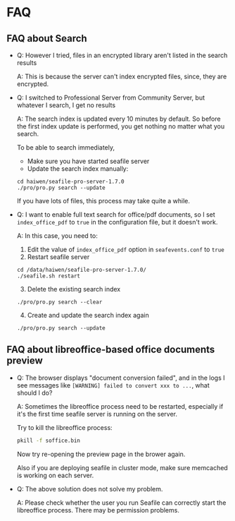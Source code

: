 # FAQ
## <a id="wiki-search-faq"></a>FAQ about Search ##

- Q: However I tried, files in an encrypted library aren't listed in the search results

  A: This is because the server can't index encrypted files, since, they are encrypted.

- Q: I switched to Professional Server from Community Server, but whatever I search, I get no results

  A: The search index is updated every 10 minutes by default. So before the first index update is performed, you get nothing no matter what you search.

  To be able to search immediately,

  - Make sure you have started seafile server
  - Update the search index manually:
  ```
  cd haiwen/seafile-pro-server-1.7.0
  ./pro/pro.py search --update
  ```

  If you have lots of files, this process may take quite a while.

- Q: I want to enable full text search for office/pdf documents, so I set `index_office_pdf` to `true` in the configuration file, but it doesn't work.

  A: In this case, you need to:
  1. Edit the value of `index_office_pdf` option in `seafevents.conf` to `true`
  2. Restart seafile server
  ```
  cd /data/haiwen/seafile-pro-server-1.7.0/
  ./seafile.sh restart
  ```
  3. Delete the existing search index
  ```
  ./pro/pro.py search --clear
  ```
  4. Create and update the search index again
  ```
  ./pro/pro.py search --update
  ```


## <a id="wiki-office-preview-faq"></a>FAQ about libreoffice-based office documents preview ##

- Q: The browser displays "document conversion failed", and in the logs I see messages like `[WARNING] failed to convert xxx to ...`, what should I do?

  A: Sometimes the libreoffice process need to be restarted, especially if it's the first time seafile server is running on the server.

  Try to kill the libreoffice process:
  ```sh
  pkill -f soffice.bin
  ```
  Now try re-opening the preview page in the brower again.

  Also if you are deploying seafile in cluster mode, make sure memcached is working on each server.

- Q: The above solution does not solve my problem.

  A: Please check whether the user you run Seafile can correctly start the libreoffice process. There may be permission problems.
